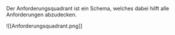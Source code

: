 Der Anforderungsquadrant ist ein Schema, welches dabei hilft alle Anforderungen abzudecken.

![[Anforderungsquadrant.png]]